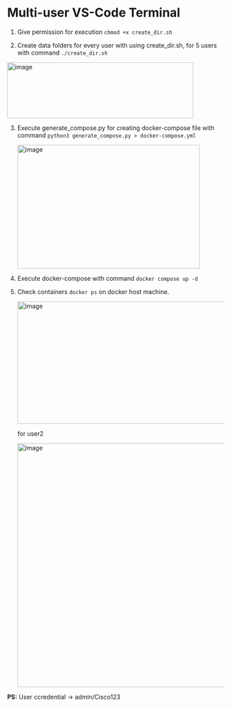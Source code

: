 # Multi-user VS-Code Terminal

1. Give permission for execution `chmod +x create_dir.sh`

2. Create data folders for every user with using create_dir.sh, for 5 users with command `./create_dir.sh`

  <img width="431" height="129" alt="image" src="https://github.com/user-attachments/assets/d6f1278c-01c2-4b1a-89a5-815d39642ce7" />

3. Execute generate_compose.py for creating docker-compose file with command `python3 generate_compose.py > docker-compose.yml`

   <img width="422" height="286" alt="image" src="https://github.com/user-attachments/assets/58573a30-63e7-4c91-ac37-06ade4e6897c" />

4. Execute docker-compose with command `docker compose up -d `

5. Check containers `docker ps` on docker host machine.

   <img width="1632" height="283" alt="image" src="https://github.com/user-attachments/assets/04b68e33-3264-45f6-bc89-bf18441bebc1" />

   for user2

   <img width="1438" height="564" alt="image" src="https://github.com/user-attachments/assets/b35b2584-d125-465f-8ad5-1efe260f91af" />

**PS:** User ccredential -> admin/Cisco123

